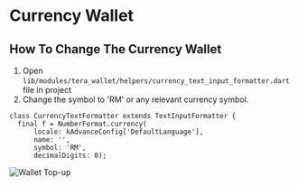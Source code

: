 # Currency Wallet

## How To Change The Currency Wallet

1. Open `lib/modules/tera_wallet/helpers/currency_text_input_formatter.dart` file in project
2. Change the symbol to 'RM' or any relevant currency symbol.

```flutter
class CurrencyTextFormatter extends TextInputFormatter {
  final f = NumberFormat.currency(
      locale: kAdvanceConfig['DefaultLanguage'],
      name: '',
      symbol: 'RM',
      decimalDigits: 0);
```

![Wallet Top-up](/ebillingdocs/img/wallet-currency.png)
